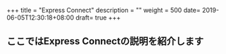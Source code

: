 +++
title = "Express Connect"
description = ""
weight = 500
date= 2019-06-05T12:30:18+08:00
draft= true
+++
## ここではExpress Connectの説明を紹介します